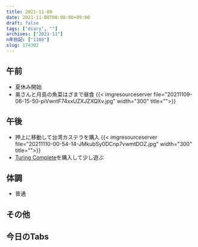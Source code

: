```yaml
---
title: 2021-11-08
date: 2021-11-08T00:00:00+09:00
draft: false
tags: ["diary", ""]
archives: ["2021-11"]
n年日記: ["1108"]
slug: 174302
---
```

## 午前
- 夏休み開始
- 奥さんと月島の魚菜はざまで昼食
{{< imgresourceserver file="20211109-06-15-50-piVwntF74xxUZXJZXQXv.jpg" width="300" title="">}}
## 午後
- 押上に移動して台湾カステラを購入
{{< imgresourceserver file="20211110-00-54-14-JMkubSy0DCnp7vwmtDOZ.jpg" width="300" title="">}}
- [Turing Complete](https://turingcomplete.game/)を購入して少し遊ぶ
## 体調
- 普通
## その他
## 今日のTabs